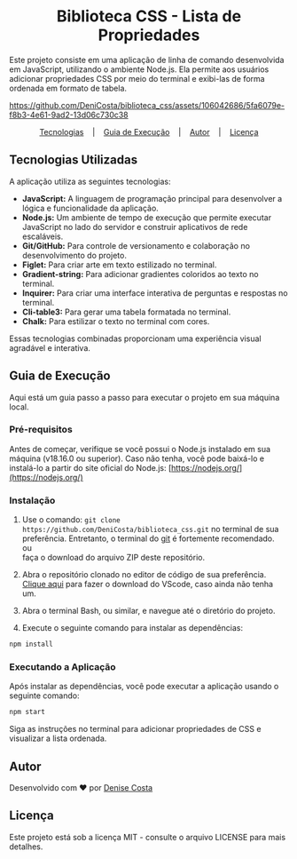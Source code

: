 # <center> Biblioteca CSS - Lista de Propriedades

Este projeto consiste em uma aplicação de linha de comando desenvolvida em JavaScript, utilizando o ambiente Node.js. Ela permite aos usuários adicionar propriedades CSS por meio do terminal e exibi-las de forma ordenada em formato de tabela.



https://github.com/DeniCosta/biblioteca_css/assets/106042686/5fa6079e-f8b3-4e61-9ad2-13d06c730c38



<p align="center">
<a href="#tecnologias-utilizadas">Tecnologias</a>
&nbsp;&nbsp;&nbsp;|&nbsp;&nbsp;&nbsp;
<a href="#guia-de-execução">Guia de Execução</a>
&nbsp;&nbsp;&nbsp;|&nbsp;&nbsp;&nbsp;
<a href="#autor">Autor</a>
&nbsp;&nbsp;&nbsp;|&nbsp;&nbsp;&nbsp;
<a href="#licença">Licença</a>
</p>

## Tecnologias Utilizadas

A aplicação utiliza as seguintes tecnologias:

- **JavaScript:** A linguagem de programação principal para desenvolver a lógica e funcionalidade da aplicação.
- **Node.js:** Um ambiente de tempo de execução que permite executar JavaScript no lado do servidor e construir aplicativos de rede escaláveis.
- **Git/GitHub:** Para controle de versionamento e colaboração no desenvolvimento do projeto.
- **Figlet:** Para criar arte em texto estilizado no terminal.
- **Gradient-string:** Para adicionar gradientes coloridos ao texto no terminal.
- **Inquirer:** Para criar uma interface interativa de perguntas e respostas no terminal.
- **Cli-table3:** Para gerar uma tabela formatada no terminal.
- **Chalk:** Para estilizar o texto no terminal com cores.

Essas tecnologias combinadas proporcionam uma experiência visual agradável e interativa.

## Guia de Execução

Aqui está um guia passo a passo para executar o projeto em sua máquina local.

### Pré-requisitos

Antes de começar, verifique se você possui o Node.js instalado em sua máquina (v18.16.0 ou superior). Caso não tenha, você pode baixá-lo e instalá-lo a partir do site oficial do Node.js: [https://nodejs.org/](https://nodejs.org/)

### Instalação

1. Use o comando: `git clone https://github.com/DeniCosta/biblioteca_css.git` no terminal de sua preferência. Entretanto, o terminal do [git](https://git-scm.com) é fortemente recomendado.<br>
ou<br>
faça o download do arquivo ZIP deste repositório.

2. Abra o repositório clonado no editor de código de sua preferência. [Clique aqui](https://code.visualstudio.com) para fazer o download do VScode, caso ainda não tenha um.

3. Abra o terminal Bash, ou similar, e navegue até o diretório do projeto.

4. Execute o seguinte comando para instalar as dependências:

```bash
npm install
```

### Executando a Aplicação

Após instalar as dependências, você pode executar a aplicação usando o seguinte comando:

```bash
npm start
```

Siga as instruções no terminal para adicionar propriedades de CSS e visualizar a lista ordenada.

## Autor

Desenvolvido com ❤️ por [Denise Costa](https://www.linkedin.com/in/-denisecosta-/)

## Licença

Este projeto está sob a licença MIT - consulte o arquivo LICENSE para mais detalhes.

